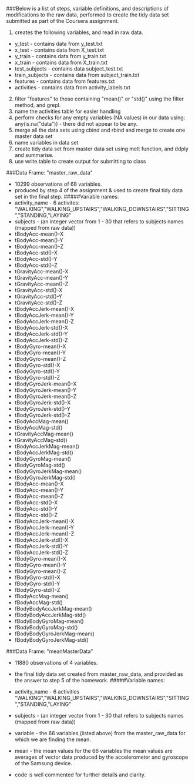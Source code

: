 ###Below is a list of steps, variable definitions, and descriptions of modifications to the raw data, performed to create the tidy data set submitted as part of the Coursera assignment.

1. creates the following variables, and read in raw data.
* y_test - contains data from y_test.txt
* x_test - contains data from X_test.txt 
* y_train - contains data from y_train.txt
* x_train - contains data from X_train.txt
* test_subjects - contains data subject_test.txt
* train_subjects - contains data from subject_train.txt 
* features - contains data from features.txt 
* activities - contains data from activity_labels.txt

2. filter "features" to those containing "mean()" or "std()" using the filter method, and grepl.
3. name the activities table for easier handling
4. perform checks for any empty variables (NA values) in our data using: any(is.na("data")) - there did not appear to be any.
5. merge all the data sets using cbind and rbind and merge to create one master data set
6. name variables in data set
7. create tidy data set from master data set using melt function, and ddply and summarise.
8. use write.table to create output for submitting to class

###Data Frame: "master_raw_data"
* 10299 observations of 68 variables. 
* produced by step 4 of the assignment & used to create final tidy data set in the final step.
#####Variable names:
* activity_name - 6 activites: "WALKING","WALKING_UPSTAIRS","WALKING_DOWNSTAIRS","SITTING","STANDING,"LAYING"
* subjects - (an integer vector from 1 - 30 that refers to subjects names (mapped from raw data))
* tBodyAcc-mean()-X           
* tBodyAcc-mean()-Y           
* tBodyAcc-mean()-Z           
* tBodyAcc-std()-X           
* tBodyAcc-std()-Y            
* tBodyAcc-std()-Z            
* tGravityAcc-mean()-X        
* tGravityAcc-mean()-Y       
* tGravityAcc-mean()-Z        
* tGravityAcc-std()-X         
* tGravityAcc-std()-Y         
* tGravityAcc-std()-Z        
* tBodyAccJerk-mean()-X       
* tBodyAccJerk-mean()-Y       
* tBodyAccJerk-mean()-Z       
* tBodyAccJerk-std()-X       
* tBodyAccJerk-std()-Y        
* tBodyAccJerk-std()-Z        
* tBodyGyro-mean()-X          
* tBodyGyro-mean()-Y         
* tBodyGyro-mean()-Z          
* tBodyGyro-std()-X           
* tBodyGyro-std()-Y           
* tBodyGyro-std()-Z          
* tBodyGyroJerk-mean()-X      
* tBodyGyroJerk-mean()-Y      
* tBodyGyroJerk-mean()-Z      
* tBodyGyroJerk-std()-X      
* tBodyGyroJerk-std()-Y       
* tBodyGyroJerk-std()-Z       
* tBodyAccMag-mean()          
* tBodyAccMag-std()          
* tGravityAccMag-mean()       
* tGravityAccMag-std()        
* tBodyAccJerkMag-mean()      
* tBodyAccJerkMag-std()      
* tBodyGyroMag-mean()         
* tBodyGyroMag-std()          
* tBodyGyroJerkMag-mean()     
* tBodyGyroJerkMag-std()     
* fBodyAcc-mean()-X           
* fBodyAcc-mean()-Y           
* fBodyAcc-mean()-Z           
* fBodyAcc-std()-X           
* fBodyAcc-std()-Y            
* fBodyAcc-std()-Z            
* fBodyAccJerk-mean()-X       
* fBodyAccJerk-mean()-Y      
* fBodyAccJerk-mean()-Z       
* fBodyAccJerk-std()-X        
* fBodyAccJerk-std()-Y        
* fBodyAccJerk-std()-Z       
* fBodyGyro-mean()-X          
* fBodyGyro-mean()-Y          
* fBodyGyro-mean()-Z          
* fBodyGyro-std()-X          
* fBodyGyro-std()-Y           
* fBodyGyro-std()-Z           
* fBodyAccMag-mean()          
* fBodyAccMag-std()          
* fBodyBodyAccJerkMag-mean()  
* fBodyBodyAccJerkMag-std()   
* fBodyBodyGyroMag-mean()     
* fBodyBodyGyroMag-std()     
* fBodyBodyGyroJerkMag-mean() 
* fBodyBodyGyroJerkMag-std() 

###Data Frame: "meanMasterData"
* 11880 observations of 4 variables. 
* the final tidy data set created from master_raw_data, and provided as the answer to step 5 of the homework.
#####Variable names:
* activity_name - 6 activities "WALKING","WALKING_UPSTAIRS","WALKING_DOWNSTAIRS","SITTING","STANDING,"LAYING"
* subjects - (an integer vector from 1 - 30 that refers to subjects names (mapped from raw data))
* variable - the 66 variables (listed above) from the master_raw_data for which we are finding the mean.
* mean - the mean values for the 66 variables
the mean values are averages of vector data produced by the accelerometer and gyroscope of the Samsung device.

* code is well commented for further details and clarity.
